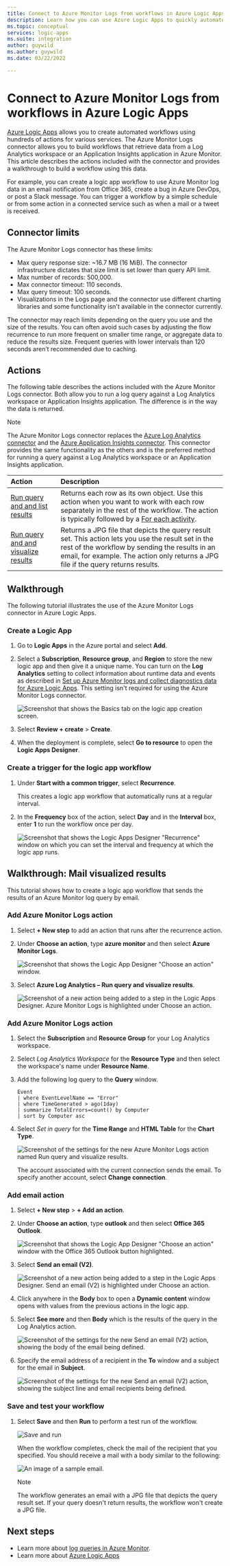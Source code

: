 ```yaml
---
title: Connect to Azure Monitor Logs from workflows in Azure Logic Apps
description: Learn how you can use Azure Logic Apps to quickly automate repeatable processes by using the Azure Monitor connector.
ms.topic: conceptual
services: logic-apps
ms.suite: integration
author: guywild
ms.author: guywild
ms.date: 03/22/2022

---
```


# Connect to Azure Monitor Logs from workflows in Azure Logic Apps
[Azure Logic Apps](../../logic-apps/index.yml) allows you to create automated workflows using hundreds of actions for various services. The Azure Monitor Logs connector allows you to build workflows that retrieve data from a Log Analytics workspace or an Application Insights application in Azure Monitor. This article describes the actions included with the connector and provides a walkthrough to build a workflow using this data.

For example, you can create a logic app workflow to use Azure Monitor log data in an email notification from Office 365, create a bug in Azure DevOps, or post a Slack message.  You can trigger a workflow by a simple schedule or from some action in a connected service such as when a mail or a tweet is received. 

## Connector limits
The Azure Monitor Logs connector has these limits:
* Max query response size: ~16.7 MB (16 MiB). The connector infrastructure dictates that size limit is set lower than query API limit.
* Max number of records: 500,000.
* Max connector timeout: 110 seconds.
* Max query timeout: 100 seconds.
* Visualizations in the Logs page and the connector use different charting libraries and some functionality isn't available in the connector currently.

The connector may reach limits depending on the query you use and the size of the results. You can often avoid such cases by adjusting the flow recurrence to run more frequent on smaller time range, or aggregate data to reduce the results size. Frequent queries with lower intervals than 120 seconds aren’t recommended due to caching.

## Actions
The following table describes the actions included with the Azure Monitor Logs connector. Both allow you to run a log query against a Log Analytics workspace or Application Insights application. The difference is in the way the data is returned.

> [!NOTE]
> The Azure Monitor Logs connector replaces the [Azure Log Analytics connector](/connectors/azureloganalytics/) and the [Azure Application Insights connector](/connectors/applicationinsights/). This connector provides the same functionality as the others and is the preferred method for running a query against a Log Analytics workspace or an Application Insights application.


| Action | Description |
|:---|:---|
| [Run query and and list results](/connectors/azuremonitorlogs/#run-query-and-list-results) | Returns each row as its own object. Use this action when you want to work with each row separately in the rest of the workflow. The action is typically followed by a [For each activity](../../logic-apps/logic-apps-control-flow-loops.md#foreach-loop). |
| [Run query and and visualize results](/connectors/azuremonitorlogs/#run-query-and-visualize-results) | Returns a JPG file that depicts the query result set. This action lets you use the result set in the rest of the workflow by sending the results in an email, for example. The action only returns a JPG file if the query returns results.|

## Walkthrough
The following tutorial illustrates the use of the Azure Monitor Logs connector in Azure Logic Apps. 

### Create a Logic App

1. Go to **Logic Apps** in the Azure portal and select **Add**. 
1. Select a **Subscription**, **Resource group**, and **Region** to store the new logic app and then give it a unique name. You can turn on the **Log Analytics** setting to collect information about runtime data and events as described in [Set up Azure Monitor logs and collect diagnostics data for Azure Logic Apps](../../logic-apps/monitor-workflows-collect-diagnostic-data.md). This setting isn't required for using the Azure Monitor Logs connector.

   ![Screenshot that shows the Basics tab on the logic app creation screen.](media/logicapp-flow-connector/create-logic-app.png)

1. Select **Review + create** > **Create**. 
1. When the deployment is complete, select **Go to resource** to open the **Logic Apps Designer**.

### Create a trigger for the logic app workflow
1. Under **Start with a common trigger**, select **Recurrence**. 

    This creates a logic app workflow that automatically runs at a regular interval. 

1. In the **Frequency** box of the action, select **Day** and in the **Interval** box, enter **1** to run the workflow once per day.

    ![Screenshot that shows the Logic Apps Designer "Recurrence" window on which you can set the interval and frequency at which the logic app runs.](media/logicapp-flow-connector/recurrence-action.png)

## Walkthrough: Mail visualized results
This tutorial shows how to create a logic app workflow that sends the results of an Azure Monitor log query by email. 

### Add Azure Monitor Logs action
1. Select **+ New step** to add an action that runs after the recurrence action. 
1. Under **Choose an action**, type **azure monitor** and then select **Azure Monitor Logs**.

    ![Screenshot that shows the Logic App Designer "Choose an action" window.](media/logicapp-flow-connector/select-azure-monitor-connector.png)

1. Select **Azure Log Analytics – Run query and visualize results**.

    ![Screenshot of a new action being added to a step in the Logic Apps Designer. Azure Monitor Logs is highlighted under Choose an action.](media/logicapp-flow-connector/select-query-action-visualize.png)

### Add Azure Monitor Logs action

1. Select the **Subscription** and **Resource Group** for your Log Analytics workspace. 
1. Select *Log Analytics Workspace* for the **Resource Type** and then select the workspace's name under **Resource Name**.
1. Add the following log query to the **Query** window.  

    ```Kusto
    Event
    | where EventLevelName == "Error" 
    | where TimeGenerated > ago(1day)
    | summarize TotalErrors=count() by Computer
    | sort by Computer asc   
    ```

1. Select *Set in query* for the **Time Range** and **HTML Table** for the **Chart Type**.
   
    ![Screenshot of the settings for the new Azure Monitor Logs action named Run query and visualize results.](media/logicapp-flow-connector/run-query-visualize-action.png)
    
    The account associated with the current connection sends the email. To specify another account, select **Change connection**.
    
### Add email action

1. Select **+ New step** > **+ Add an action**. 
1. Under **Choose an action**, type **outlook** and then select **Office 365 Outlook**.

    ![Screenshot that shows the Logic App Designer "Choose an action" window with the Office 365 Outlook button highlighted.](media/logicapp-flow-connector/select-outlook-connector.png)

1. Select **Send an email (V2)**.

    ![Screenshot of a new action being added to a step in the Logic Apps Designer. Send an email (V2) is highlighted under Choose an action.](media/logicapp-flow-connector/select-mail-action.png)

1. Click anywhere in the **Body** box to open a **Dynamic content** window opens with values from the previous actions in the logic app. 
1. Select **See more** and then **Body** which is the results of the query in the Log Analytics action.

    ![Screenshot of the settings for the new Send an email (V2) action, showing the body of the email being defined.](media/logicapp-flow-connector/select-body.png)

1. Specify the email address of a recipient in the **To** window and a subject for the email in **Subject**. 

    ![Screenshot of the settings for the new Send an email (V2) action, showing the subject line and email recipients being defined.](media/logicapp-flow-connector/mail-action.png)

### Save and test your workflow
1. Select **Save** and then **Run** to perform a test run of the workflow.

    ![Save and run](media/logicapp-flow-connector/save-run.png)


    When the workflow completes, check the mail of the recipient that you specified.  You should receive a mail with a body similar to the following:

    ![An image of a sample email.](media/logicapp-flow-connector/sample-mail.png)

    > [!NOTE]
    > The workflow generates an email with a JPG file that depicts the query result set. If your query doesn't return results, the workflow won't create a JPG file.  

## Next steps

- Learn more about [log queries in Azure Monitor](./log-query-overview.md).
- Learn more about [Azure Logic Apps](../../logic-apps/index.yml)

